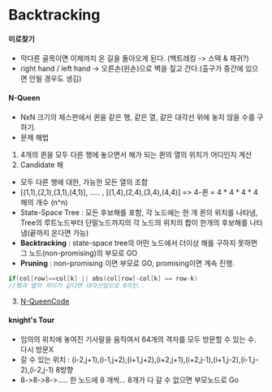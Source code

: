 # Backtracking
#### 미로찾기
 - 막다른 골목이면 이제까지 온 길을 돌아오게 된다. (백트레킹 -> 스택 & 재귀?)
 - right hand / left hand -> 오른손(왼손)으로 벽을 짚고 간다.(출구가 중간에 있으면 안될 경우도 생김)

#### N-Queen
 - NxN 크기의 체스판에서 퀸을 같은 행, 같은 열, 같은 대각선 위에 놓지 않을 수를 구하기.
 - 문제 해법
 1. 4개의 퀸을 모두 다른 행에 놓으면서 해가 되는 퀸의 열의 위치가 어디인지 계산
 2. Candidate 해
   * 모두 다른 행에 대한, 가능한 모든 열의 조합
   * [(1,1),(2,1),(3,1),(4,1)], ..... , [(1,4),(2,4),(3,4),(4,4)] => 4-퀸 = 4 * 4 * 4 * 4 해의 개수 (n^n)
   * State-Space Tree : 모든 후보해를 포함, 각 노드에는 한 개 퀸의 위치를 나타냄, Tree의 루트노드부터
			 단말노드까지의 각 노드의 위치의 합이 한개의 후보해를 나타냄(끝까지 온다면 가능)
   * **Backtracking** : state-space tree의 어떤 노드에서 더이상 해를 구하지 못하면 그 노드(non-promising)의 부모로 GO
   * **Pruning** : non-promising 이면 부모로 GO, promising이면 계속 진행.
```C++
if(col[row]==col[k] || abs(col[row]-col[k] == row-k)
//행과 열의 차이가 같다면 대각선임으로 0리턴..

```
 3. [N-QueenCode](https://github.com/rim0621/Rookie/blob/master/9663_NQueen.cpp)

#### knight's Tour
 - 임의의 위치에 놓여진 기사말을 움직여서 64개의 격자를 모두 방문할 수 있는 수. 다시 방문X
 - 갈 수 있는 위치 : (i-2,j+1),(i-1,j+2),(i+1,j+2),(i+2,j+1),(i+2,j-1),(i+1,j-2),(i-1,j-2),(i-2,j-1) 8방향
 - 8->8->8->..... 한 노드에 8 개씩... 8개가 다 갈 수 없으면 부모노드로 Go
